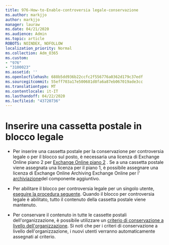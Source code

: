 ```yaml
---
title: 976-How-to-Enable-controversia legale-conservazione
ms.author: markjjo
author: markjjo
manager: lauraw
ms.date: 04/21/2020
ms.audience: Admin
ms.topic: article
ROBOTS: NOINDEX, NOFOLLOW
localization_priority: Normal
ms.collection: Adm_O365
ms.custom:
- "976"
- "3100023"
ms.assetid: ''
ms.openlocfilehash: 688b5dd936b22ccfc2f556776a0362d179c37edf
ms.sourcegitcommit: 55eff703a17e500681d8fa6a87eb067019ade3cc
ms.translationtype: MT
ms.contentlocale: it-IT
ms.lasthandoff: 04/22/2020
ms.locfileid: "43720736"
---
```

# <a name="place-a-mailbox-on-legal-hold"></a>Inserire una cassetta postale in blocco legale

- Per inserire una cassetta postale per la conservazione per controversia legale o per il blocco sul posto, è necessaria una licenza di Exchange Online piano 2 per [Exchange Online piano 2](https://docs.microsoft.com/office365/servicedescriptions/office-365-platform-service-description/office-365-plan-options) . Se a una cassetta postale viene assegnata una licenza per il piano 1, è possibile assegnare una licenza di Exchange Online Archiving Exchange Online per l' [archiviazione](https://docs.microsoft.com/office365/servicedescriptions/exchange-online-archiving-service-description)del componente aggiuntivo.

- Per abilitare il blocco per controversia legale per un singolo utente, [eseguire la procedura seguente](https://docs.microsoft.com/office365/securitycompliance/create-a-litigation-hold). Quando il blocco per controversia legale è abilitato, tutto il contenuto della cassetta postale viene mantenuto.

- Per conservare il contenuto in tutte le cassette postali dell'organizzazione, è possibile utilizzare un [criterio di conservazione a livello dell'organizzazione](https://docs.microsoft.com/microsoft-365/compliance/retention-policies#applying-a-retention-policy-to-an-entire-organization-or-specific-locations). Si noti che per i criteri di conservazione a livello dell'organizzazione, i nuovi utenti verranno automaticamente assegnati al criterio.
